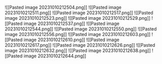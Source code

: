 ![[Pasted image 20231010212504.png]]
![[Pasted image 20231010212511.png]]
![[Pasted image 20231010212517.png]]
![[Pasted image 20231010212523.png]]
![[Pasted image 20231010212529.png]]
![[Pasted image 20231010212537.png]]
![[Pasted image 20231010212544.png]]
![[Pasted image 20231010212550.png]]
![[Pasted image 20231010212556.png]]
![[Pasted image 20231010212603.png]]
![[Pasted image 20231010212610.png]]
![[Pasted image 20231010212617.png]]
![[Pasted image 20231010212626.png]]
![[Pasted image 20231010212632.png]]
![[Pasted image 20231010212638.png]]
![[Pasted image 20231010212644.png]]
